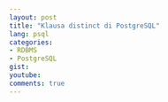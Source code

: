 ```yaml
---
layout: post
title: "Klausa distinct di PostgreSQL"
lang: psql
categories:
- RDBMS
- PostgreSQL
gist: 
youtube: 
comments: true
---
```


